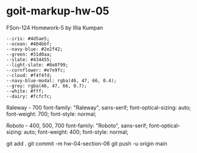 # goit-markup-hw-05

FSon-124 Homework-5 by Illia Kumpan

    --iris: #4d5ae5;
    --ocean: #404bbf;
    --navy-blue: #2e2f42;
    --green: #31d0aa;
    --slate: #434455;
    --light-slate: #8e8f99;
    --cornflower: #e7e9fc;
    --cloud: #f4f4fd;
    --navy-blue-modal: rgba(46, 47, 66, 0.4);
    --grey: rgba(46, 47, 66, 0.7);
    --white: #fff;
    --dairy: #fcfcfc;

Raleway - 700
font-family: "Raleway", sans-serif;
font-optical-sizing: auto;
font-weight: 700;
font-style: normal;

Roboto - 400, 500, 700
font-family: "Roboto", sans-serif;
font-optical-sizing: auto;
font-weight: 400;
font-style: normal;

git add .
git commit -m hw-04-section-06
git push -u origin main
